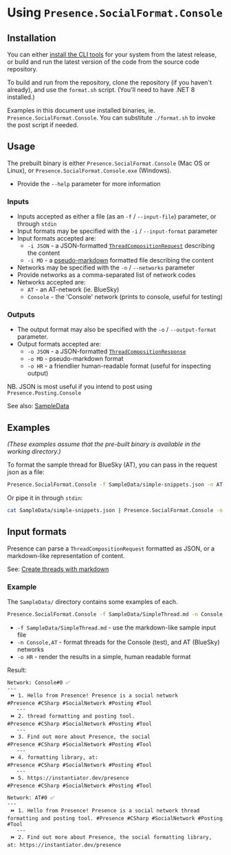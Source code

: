 # Using `Presence.SocialFormat.Console`

## Installation

You can either [install the CLI tools](install-cli-tools.md) for your system from the latest release, or build and run the latest version of the code from the source code repository.

To build and run from the repository, clone the repository (if you haven't already), and use the `format.sh` script. (You'll need to have .NET 8 installed.)

Examples in this document use installed binaries, ie. `Presence.SocialFormat.Console`. You can substitute `./format.sh` to invoke the post script if needed.

## Usage

The prebuilt binary is either `Presence.SocialFormat.Console` (Mac OS or Linux), or `Presence.SocialFormat.Console.exe` (Windows).

- Provide the `--help` parameter for more information

### Inputs

- Inputs accepted as either a file (as an `-f` / `--input-file`) parameter, or through `stdin`
- Input formats may be specified with the `-i` / `--input-format` parameter
- Input formats accepted are:
  - `-i JSON` - a JSON-formatted [`ThreadCompositionRequest`](https://github.com/instantiator/presence/blob/main/Presence.SocialFormat.Lib/DTO/ThreadCompositionRequest.cs) describing the content
  - `-i MD` - a [pseudo-markdown](https://instantiator.dev/presence/guides/create-with-markdown.html) formatted file describing the content
- Networks may be specified with the `-n` / `--networks` parameter
- Provide networks as a comma-separated list of network codes
- Networks accepted are:
  - `AT` - an AT-network (ie. BlueSky)
  - `Console` - the 'Console' network (prints to console, useful for testing)

### Outputs

- The output format may also be specified with the `-o` / `--output-format` parameter.
- Output formats accepted are:
  - `-o JSON` - a JSON-formatted [`ThreadCompositionResponse`](https://github.com/instantiator/presence/blob/main/Presence.SocialFormat.Lib/DTO/ThreadCompositionResponse.cs)
  - `-o MD` - pseudo-markdown format
  - `-o HR` - a friendlier human-readable format (useful for inspecting output)

NB. JSON is most useful if you intend to post using `Presence.Posting.Console`

See also: [SampleData](https://github.com/instantiator/presence/tree/main/SampleData)

## Examples

_(These examples assume that the pre-built binary is available in the working directory.)_

To format the sample thread for BlueSky (AT), you can pass in the request json as a file:

```bash
Presence.SocialFormat.Console -f SampleData/simple-snippets.json -n AT
```

Or pipe it in through `stdin`:

```bash
cat SampleData/simple-snippets.json | Presence.SocialFormat.Console -n AT
```

## Input formats

Presence can parse a `ThreadCompositionRequest` formatted as JSON, or a markdown-like representation of content.

See: [Create threads with markdown](../guides/create-with-markdown.md)

### Example

The `SampleData/` directory contains some examples of each.

```bash
Presence.SocialFormat.Console -f SampleData/SimpleThread.md -n Console,AT -o HR
```

- `-f SampleData/SimpleThread.md` - use the markdown-like sample input file
- `-n Console,AT` - format threads for the Console (test), and AT (BlueSky) networks
- `-o HR` - render the results in a simple, human readable format

Result:

```text
Network: Console#0 ✅
---
 ⏩ 1. Hello from Presence! Presence is a social network
#Presence #CSharp #SocialNetwork #Posting #Tool
   ---
 ⏩ 2. thread formatting and posting tool.
#Presence #CSharp #SocialNetwork #Posting #Tool
   ---
 ⏩ 3. Find out more about Presence, the social
#Presence #CSharp #SocialNetwork #Posting #Tool
   ---
 ⏩ 4. formatting library, at:
#Presence #CSharp #SocialNetwork #Posting #Tool
   ---
 ⏩ 5. https://instantiator.dev/presence
#Presence #CSharp #SocialNetwork #Posting #Tool

Network: AT#0 ✅
---
 ⏩ 1. Hello from Presence! Presence is a social network thread formatting and posting tool. #Presence #CSharp #SocialNetwork #Posting #Tool
   ---
 ⏩ 2. Find out more about Presence, the social formatting library, at: https://instantiator.dev/presence
```
